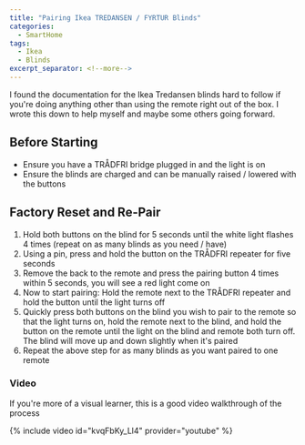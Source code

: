 ```yaml
---
title: "Pairing Ikea TREDANSEN / FYRTUR Blinds"
categories:
  - SmartHome
tags:
  - Ikea
  - Blinds
excerpt_separator: <!--more-->
---
```


I found the documentation for the Ikea Tredansen blinds hard to follow if you're doing anything other than using the remote right out of the box. I wrote this down to help myself and maybe some others going forward.

## Before Starting

- Ensure you have a TRÅDFRI bridge plugged in and the light is on
- Ensure the blinds are charged and can be manually raised / lowered with the buttons

## Factory Reset and Re-Pair

1. Hold both buttons on the blind for 5 seconds until the white light flashes 4 times (repeat on as many blinds as you need / have)
1. Using a pin, press and hold the button on the TRÅDFRI repeater for five seconds
1. Remove the back to the remote and press the pairing button 4 times within 5 seconds, you will see a red light come on
1. Now to start pairing: Hold the remote next to the TRÅDFRI repeater and hold the button until the light turns off
1. Quickly press both buttons on the blind you wish to pair to the remote so that the light turns on, hold the remote next to the blind, and hold the button on the remote until the light on the blind and remote both turn off. The blind will move up and down slightly when it's paired
1. Repeat the above step for as many blinds as you want paired to one remote

### Video

If you're more of a visual learner, this is a good video walkthrough of the process

<!-- textlint-disable -->

{% include video id="kvqFbKy_Ll4" provider="youtube" %}

<!-- textlint-enable -->
